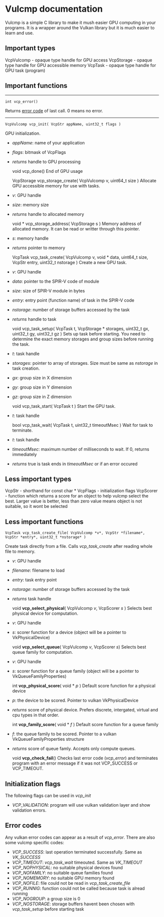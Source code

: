 # Vulcmp documentation

Vulcmp is a simple C library to make it mush easier GPU computing in your programs. 
It is a wrapper around the Vulkan library but it is much easier to learn and use.

## Important types

VcpVulcomp - opaque type handle for GPU access
VcpStorage - opaque type handle for GPU accessible memory
VcpTask - opaque type handle for GPU task (program)

## Important functions

---
    int vcp_error()
Returns [error code](error-codes) of last call. 0 means no error.

---
    VcpVulcomp vcp_init( VcpStr appName, uint32_t flags )
GPU initialization.
- *appName*: name of your application
- *flags*: bitmask of VcpFlags
- *returns* handle to GPU processing


    void vcp_done()
End of GPU usage


    VcpStorage vcp_storage_create( VcpVulcomp v, uint64_t size )
Allocate GPU accessible memory for use with tasks.
- *v*: GPU handle
- *size*: memory size
- *returns* handle to allocated memory

    void * vcp_storage_address( VcpStorage s )
Memory address of allocated memory. It can be read or writter through this pointer.
- *s*: memory handle
- *returns* pointer to memory

    VcpTask vcp_task_create( VcpVulcomp v, void * data, uint64_t size, VcpStr entry, uint32_t nstorage )
Create a new GPU task.
- *v*: GPU handle
- *data*: pointer to the SPIR-V code of module
- *size*: size of SPIR-V module in bytes
- *entry*: entry point (function name) of task in the SPIR-V code
- *nstorage*: number of storage buffers accessed by the task
- *returns* handle to task

    void vcp_task_setup( VcpTask t, VcpStorage * storages, uint32_t gx, uint32_t gy, uint32_t gz )
Sets up task before starting. You need to determine the exact memory storages and group sizes before running the task.
- *t*: task handle
- *storages*: pointer to array of storages. Size must be same as *nstorage* in task creation.
- *gx*: group size in X dimension
- *gy*: group size in Y dimension
- *gz*: group size in Z dimension

    void vcp_task_start( VcpTask t )
Start the GPU task.
- *t*: task handle

    bool vcp_task_wait( VcpTask t, uint32_t timeoutMsec )
Wait for task to terminate.
- *t*: task handle
- *timeoutMsec*: maximum number of milliseconds to wait. If 0, returns immediately
- *returns* true is task ends in *timeoutMsec* or if an error occured

## Less important types

VcpStr - shorthand for const char *
VcpFlags - initialization flags
VcpScorer - function which returns a score for an object to help vulcmp select the best. Larger value is better, less than zero value means object is not suitable, so it wont be selected

## Less important functions

    VcpTask vcp_task_create_file( VcpVulcomp *v*, VcpStr *filename*, VcpStr *entry*, uint32_t *nstorage* )
Create task directly from a file. Calls *vcp_task_create* after reading whole file to memory.
- *v*: GPU handle
- *filename*: filename to load
- *entry*: task entry point
- *nstorage*: number of storage buffers accessed by the task
- *returns* task handle

    void **vcp_select_physical**( VcpVulcomp *v*, VcpScorer *s* )
Selects best physical device for computation.
- *v*: GPU handle
- *s*: scorer function for a device (object will be a pointer to VkPhysicalDevice)

    void **vcp_select_queue**( VcpVulcomp *v*, VcpScorer *s*)
Selects best queue family for computation.
- *v*: GPU handle
- *s*: scorer function for a queue family (object will be a pointer to VkQueueFamilyProperties)

    int **vcp_physical_score**( void * *p* )
Default score function for a physical device
- *p*: the device to be scored. Pointer to vulkan VkPhysicalDevice
- *returns* score of physical device. Prefers discrete, intergated, virtual and cpu types in that order.

    int **vcp_family_score**( void * *f* )
Default score function for a queue family
- *f*: the queue family to be scored. Pointer to a vulkan VkQueueFamilyProperties structure
- *returns* score of queue famly. Accepts only compute queues.

    void **vcp_check_fail**()
Checks last error code (*vcp_error*) and terminates program with an error message if it was not VCP_SUCCESS or VCP_TIMEOUT.

## Initialization flags

The following flags can be used in *vcp_init*

- *VCP_VALIDATION*: program will use vulkan validation layer and show validation errors.

## Error codes

Any vulkan error codes can appear as a result of *vcp_error*. There are also some vulcmp specific codes:

- *VCP_SUCCESS*: last operation terminated successfully. Same as *VK_SUCCESS*
- *VCP_TIMEOUT*: *vcp_task_wait* timeouted. Same as *VK_TIMEOUT*
- *VCP_NOPHYSICAL*: no suitable physical devices found
- *VCP_NOFAMILY*: no suitable queue families found
- *VCP_NOMEMORY*: no suitable GPU memory found
- *VCP_NOFILE*: file could not be read in *vcp_task_create_file*
- *VCP_RUNNIG*: function could not be called because task is alread running
- *VCP_NOGROUP*: a group size is 0
- *VCP_NOSTORAGE*: storage buffers havent been chosen with *vcp_task_setup* before starting task



